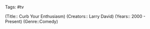 Tags: #tv

(Title:: Curb Your Enthusiasm)
(Creators:: Larry David)
(Years:: 2000 - Present)
(Genre::Comedy)










